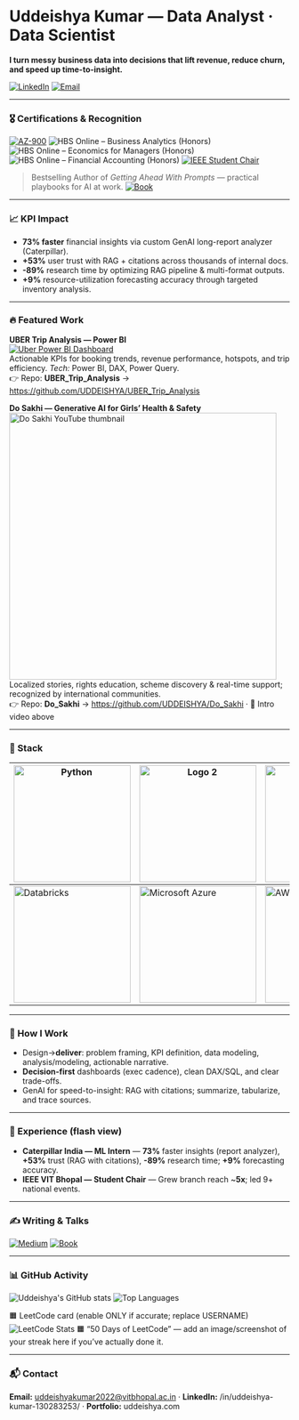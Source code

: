 # Uddeishya Kumar — Data Analyst · Data Scientist 

**I turn messy business data into decisions that lift revenue, reduce churn, and speed up time-to-insight.**

[![LinkedIn](https://img.shields.io/badge/LinkedIn-Connect-0A66C2?logo=linkedin)](https://www.linkedin.com/in/uddeishya-kumar-130283253/)
[![Email](https://img.shields.io/badge/Email-pkumar31081969@gmail.com-D14836?logo=gmail)](mailto:pkumar31081969@gmail.com)

---

### 🎖 Certifications & Recognition
[![AZ-900](https://img.shields.io/badge/Certified-Azure%20Fundamentals%20(AZ--900)-0078D4?logo=microsoftazure&logoColor=white)](https://learn.microsoft.com/api/credentials/share/en-us/UDDEISHYAKUMAR-7788/AAD7B3A89E38DEE8?sharingId=BD419154490FAB6D)
![HBS Online – Business Analytics (Honors)](https://img.shields.io/badge/HBS%20Online-Business%20Analytics%20(Honors)-A51C30)
![HBS Online – Economics for Managers (Honors)](https://img.shields.io/badge/HBS%20Online-Economics%20for%20Managers%20(Honors)-A51C30)
![HBS Online – Financial Accounting (Honors)](https://img.shields.io/badge/HBS%20Online-Financial%20Accounting%20(Honors)-A51C30)
[![IEEE Student Chair](https://img.shields.io/badge/Leadership-IEEE%20Student%20Chair-00629B?logo=ieee&logoColor=white)](https://www.linkedin.com/in/uddeishya-kumar-130283253/)

> Bestselling Author of *Getting Ahead With Prompts* — practical playbooks for AI at work.
[![Book](https://img.shields.io/badge/Book-Getting%20Ahead%20With%20Prompts-ff9900)](https://www.amazon.in/GETTING-AHEAD-PROMPTS-Insiders-Securing-ebook/dp/B0CF8W77FY)

---

### 📈 KPI Impact 
- **73% faster** financial insights via custom GenAI long-report analyzer (Caterpillar).
- **+53%** user trust with RAG + citations across thousands of internal docs.
- **-89%** research time by optimizing RAG pipeline & multi-format outputs.
- **+9%** resource-utilization forecasting accuracy through targeted inventory analysis.

---

### 🔥 Featured Work 

**UBER Trip Analysis — Power BI**
<br>
<a href="https://github.com/UDDEISHYA/UBER_Trip_Analysis">
  <img alt="Uber Power BI Dashboard" src="https://img.shields.io/badge/Power%20BI-Dashboard-F2C811?logo=powerbi&labelColor=000" />
</a>
<br>
Actionable KPIs for booking trends, revenue performance, hotspots, and trip efficiency. _Tech:_ Power BI, DAX, Power Query.  
👉 Repo: **UBER_Trip_Analysis** → https://github.com/UDDEISHYA/UBER_Trip_Analysis

**Do Sakhi — Generative AI for Girls’ Health & Safety**
<br>
<a href="https://www.youtube.com/watch?v=r8S-AXKtIPY">
  <img alt="Do Sakhi YouTube thumbnail" src="https://img.youtube.com/vi/r8S-AXKtIPY/hqdefault.jpg" width="480" />
</a>
<br>
Localized stories, rights education, scheme discovery & real-time support; recognized by international communities.  
👉 Repo: **Do_Sakhi** → https://github.com/UDDEISHYA/Do_Sakhi · 🎥 Intro video above

---

### 🧰 Stack 

| <img src="https://w7.pngwing.com/pngs/140/948/png-transparent-blue-and-yellow-logo-python-logo-programmer-fierce-python-s-cdr-angle-text-thumbnail.png" alt="Python" width="210"> | <img src="https://encrypted-tbn0.gstatic.com/images?q=tbn:ANd9GcRGMDBBIOGUzQs8wEaFtEyjZ-lQAUObQw__G320LkM-lUh6t4NPNU7ycEsXLwa4ARz2o6o&usqp=CAU" alt="Logo 2" width="210"> | <img src="https://upload.wikimedia.org/wikipedia/commons/thumb/3/31/NumPy_logo_2020.svg/1280px-NumPy_logo_2020.svg.png" alt="NumPy" width="210"> | <img src="https://img.freepik.com/premium-vector/sql-structured-query-language-icon-label-internet-security-networking-vector-stock-illustration_100456-10733.jpg?w=360" alt="SQL" width="210"> | <img src="https://encrypted-tbn0.gstatic.com/images?q=tbn:ANd9GcQPrK-y05cfo5GM1Pg55QJLLirq54AByCaozg&s" alt="Logo 5" width="210"> |
|---|---|---|---|---|
| <img src="https://logos-world.net/wp-content/uploads/2024/01/Databricks-Emblem.png" alt="Databricks" width="210"> | <img src="https://thinkadnet.com/wp-content/uploads/2020/07/Azure-White.png" alt="Microsoft Azure" width="210"> | <img src="https://www.inovex.de/wp-content/uploads/Amazon_Web_Services_Logo-kl.png" alt="AWS" width="210"> | <img src="https://logos-world.net/wp-content/uploads/2021/10/Tableau-Logo.png" alt="Tableau" width="210"> |  |

---

### 🧪 How I Work
- Design→**deliver**: problem framing, KPI definition, data modeling, analysis/modeling, actionable narrative.
- **Decision-first** dashboards (exec cadence), clean DAX/SQL, and clear trade-offs.
- GenAI for speed-to-insight: RAG with citations; summarize, tabularize, and trace sources.

---

### 💼 Experience (flash view)
- **Caterpillar India — ML Intern** — **73%** faster insights (report analyzer), **+53%** trust (RAG with citations), **-89%** research time; **+9%** forecasting accuracy.  
- **IEEE VIT Bhopal — Student Chair** — Grew branch reach ~**5x**; led 9+ national events.

---

### ✍️ Writing & Talks
[![Medium](https://img.shields.io/badge/Article-Kubernetes%20Security-12100E?logo=medium&logoColor=white)](https://medium.com/@uddeshya350q/private-kubernetes-clusters-a-false-sense-of-security-f9672f6fbd19)
[![Book](https://img.shields.io/badge/Book-Getting%20Ahead%20With%20Prompts-ff9900)](https://www.amazon.in/GETTING-AHEAD-PROMPTS-Insiders-Securing-ebook/dp/B0CF8W77FY)

---

### 📊 GitHub Activity
![Uddeishya's GitHub stats](https://github-readme-stats.vercel.app/api?username=UDDEISHYA&show_icons=true&theme=default)
![Top Languages](https://github-readme-stats.vercel.app/api/top-langs/?username=UDDEISHYA&layout=compact)


🟧  LeetCode card (enable ONLY if accurate; replace USERNAME)
![LeetCode Stats](https://leetcard.jacoblin.cool/USERNAME?theme=light&ext=heatmap)
🟧  “50 Days of LeetCode” — add an image/screenshot of your streak here if you’ve actually done it.


---

### 📬 Contact
**Email:** uddeishyakumar2022@vitbhopal.ac.in · **LinkedIn:** /in/uddeishya-kumar-130283253/ · **Portfolio:** uddeishya.com

